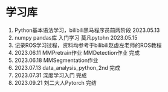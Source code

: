 # 学习库
1. Python基本语法学习，bilibili黑马程序员前两阶段 2023.05.13
2. numpy pandas库 入门学习 莫凡pytohn 2023.05.15
3. 记录ROS学习过程，资料均参考于bilibili赵虚左老师的ROS教程
4. 2023.06.11 MMPretrain作业  MMDetection作业 完成
5. 2023.06.18 MMSegmentation作业
6. 2023.07.13  data_analysis_python_2nd  完成
7. 2023.07.31  深度学习入门 完成
8. 2023.09.21  刘二大人Pytorch 完结
